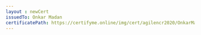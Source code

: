 ```yaml
--- 
layout : newCert 
issuedTo: Onkar Madan 
certificatePath: https://certifyme.online/img/cert/agilencr2020/OnkarMadan_de03a.png
--- 
```

